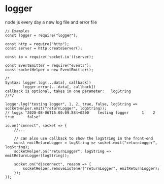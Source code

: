 # logger
node js every day a new log file and error file

<pre>
<code>// Examples
const logger = require("logger");

const http = require("http");
const server = http.createServer();

const io = require('socket.io')(server);

const EventEmitter = require("events");
const socketHelper = new EventEmitter();

/*
Syntax: logger.log(...data[, callback]) 
        logger.error(...data[, callback])
callback is optional, takes in one parameter:   logString
//*/

logger.log("testing logger", 1, 2, true, false, logString => socketHelper.emit("returnLogger", logString));
// loggs "2020-08-06T15:00:09.884+0200    testing logger      1    2     true      false"    

io.on("connect", socket => {
    //...
    
    // can also use callback to show the logString in the front-end
    const emitReturnLogger = logString => socket.emit("returnLogger", logString);
    socketHelper.on("returnLogger", logString => emitReturnLogger(logString));
    
    socket.on("disconnect", reason => {
        socketHelper.removeListener("returnLogger", emitReturnLogger);
    });
});</code>
</pre>
